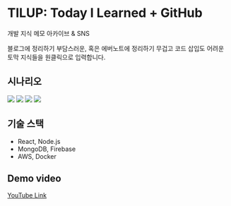 # TILUP: Today I Learned + GitHub
개발 지식 메모 아카이브 & SNS

블로그에 정리하기 부담스러운, 
혹은 에버노트에 정리하기 무겁고 코드 삽입도 어려운 토막 지식들을 원클릭으로 입력합니다.

## 시나리오
![](https://user-images.githubusercontent.com/3839771/42122628-8ff41cba-7c7f-11e8-8dd7-7dd1b125c41c.png)
![](https://user-images.githubusercontent.com/3839771/42122630-957e8a8a-7c7f-11e8-817e-9dd008a68f62.png)
![](https://user-images.githubusercontent.com/3839771/42122636-9ac2716e-7c7f-11e8-8d14-435930dfedcd.png)
![](https://user-images.githubusercontent.com/3839771/42122638-9f9ef234-7c7f-11e8-8761-75327eea1b0e.png)

## 기술 스택
- React, Node.js
- MongoDB, Firebase
- AWS, Docker

## Demo video
[YouTube Link](https://youtu.be/JgnzHL2HI6Y)
